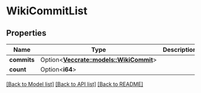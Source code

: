 # WikiCommitList

## Properties

Name | Type | Description | Notes
------------ | ------------- | ------------- | -------------
**commits** | Option<[**Vec<crate::models::WikiCommit>**](WikiCommit.md)> |  | [optional]
**count** | Option<**i64**> |  | [optional]

[[Back to Model list]](../README.md#documentation-for-models) [[Back to API list]](../README.md#documentation-for-api-endpoints) [[Back to README]](../README.md)


